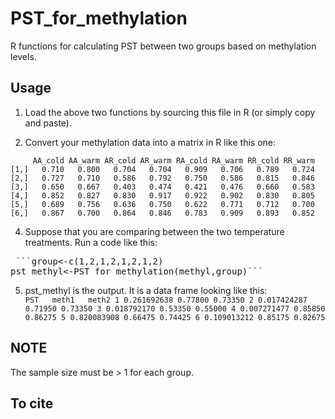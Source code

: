 # PST_for_methylation
R functions for calculating PST between two groups based on methylation levels.

## Usage
1. Load the above two functions by sourcing this file in R (or simply copy and paste).

2. Convert your methylation data into a matrix in R like this one:

`     AA_cold AA_warm AR_cold AR_warm RA_cold RA_warm RR_cold RR_warm`
`[1,]   0.710   0.800   0.704   0.704   0.909   0.706   0.789   0.724`
`[2,]   0.727   0.710   0.586   0.792   0.750   0.586   0.815   0.846`
`[3,]   0.650   0.667   0.403   0.474   0.421   0.476   0.660   0.583`
`[4,]   0.852   0.827   0.830   0.917   0.922   0.902   0.830   0.805`
`[5,]   0.689   0.756   0.636   0.750   0.622   0.771   0.712   0.700`
`[6,]   0.867   0.700   0.864   0.846   0.783   0.909   0.893   0.852`

4. Suppose that you are comparing between the two temperature treatments. Run a code like this:
<pre lang="markdown"> ```group<-c(1,2,1,2,1,2,1,2)
pst_methyl<-PST_for_methylation(methyl,group)``` </pre>

5. pst_methyl is the output. It is a data frame looking like this:
`          PST   meth1   meth2
1 0.261692638 0.77800 0.73350
2 0.017424287 0.71950 0.73350
3 0.018792170 0.53350 0.55000
4 0.007271477 0.85850 0.86275
5 0.820083908 0.66475 0.74425
6 0.109013212 0.85175 0.82675`

## NOTE
The sample size must be > 1 for each group.

## To cite

